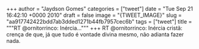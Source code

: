 
+++
author = "Jaydson Gomes"
categories = ["tweet"]
date = "Tue Sep 21 16:42:10 +0000 2010"
draft = false
image = "{TWEET_IMAGE}"
slug = "aa917742422bdd7ab3dded1271b44fb7957cec6b"
tags = ["tweet"]
title = """RT @ornitorrinco: Inércia..."""
+++
RT @ornitorrinco: Inércia cristã: crença de que, já que tudo é vontade divina mesmo, não adianta fazer nada.
